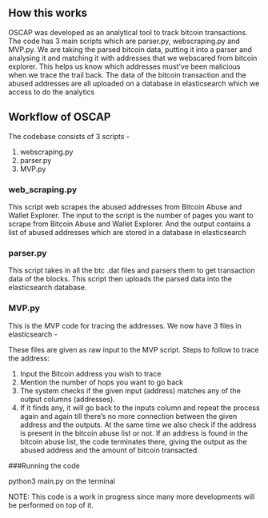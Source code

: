 ## How this works 

OSCAP was developed as an analytical tool to track bitcoin transactions. The code has 3 main scripts which are parser.py, webscraping.py and MVP.py.  We are taking the parsed bitcoin data, putting it into a parser and analysing it and matching it with addresses that we webscared from bitcoin explorer. This helps us know which addresses must've been malicious when we trace the trail back. The data of the bitcoin transaction and the abused addresses are all uploaded on a database in elasticsearch which we access to do the analytics

## Workflow of OSCAP

The codebase consists of 3 scripts -
1. webscraping.py
2. parser.py
4. MVP.py

### web_scraping.py
This script web scrapes the abused addresses from Bitcoin Abuse and Wallet Explorer. The input to the script is the number of pages you want to scrape from Bitcoin Abuse and Wallet Explorer. And the output contains a list of abused addresses which are stored in a database in elasticsearch

### parser.py 
This script takes in all the btc .dat files and parsers them to get transaction data of the blocks. This script then uploads the parsed data into the elasticsearch database.

### MVP.py
This is the MVP code for tracing the addresses. We now have 3 files in elasticsearch - 

These files are given as raw input to the MVP script.
Steps to follow to trace the address:
1. Input the Bitcoin address you wish to trace
2. Mention the number of hops you want to go back
3. The system checks if the given input (address) matches any of the output columns (addresses).
4. If it finds any, it will go back to the inputs column and repeat the process again and again till there’s no more connection between the given address and the outputs. At the same time we also check if the address is present in the bitcoin abuse list or not. If an address is found in the bitcoin abuse list, the code terminates there, giving the output as the abused address and the amount of bitcoin transacted.

###Running the code 

python3 main.py on the terminal 

NOTE: This code is a work in progress since many more developments will be performed on top of it.
